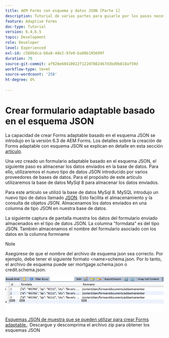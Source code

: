 ```yaml
---
title: AEM Forms con esquema y datos JSON [Parte 1]
description: Tutorial de varias partes para guiarle por los pasos necesarios para crear un formulario adaptable con esquema JSON y consultar los datos enviados.
feature: Adaptive Forms
doc-type: Tutorial
version: 6.4,6.5
topic: Development
role: Developer
level: Experienced
exl-id: c588bdca-b8a8-4de2-97e0-ba08b195699f
duration: 70
source-git-commit: af928e60410022f12207082467d3bd9b818af59d
workflow-type: tm+mt
source-wordcount: '258'
ht-degree: 0%

---
```


# Crear formulario adaptable basado en el esquema JSON


La capacidad de crear Forms adaptable basado en el esquema JSON se introdujo en la versión 6.3 de AEM Forms. Los detalles sobre la creación de Forms adaptable con esquema JSON se explican en detalle en esta sección [artículo](https://experienceleague.adobe.com/docs/experience-manager-65/forms/adaptive-forms-advanced-authoring/adaptive-form-json-schema-form-model.htmll?lang=es).

Una vez creado un formulario adaptable basado en el esquema JSON, el siguiente paso es almacenar los datos enviados en la base de datos. Para ello, utilizaremos el nuevo tipo de datos JSON introducido por varios proveedores de bases de datos. Para el propósito de este artículo utilizaremos la base de datos MySql 8 para almacenar los datos enviados.

Para este artículo se utilizó la base de datos MySql 8. MySQL introdujo un nuevo tipo de datos llamado [JSON](https://dev.mysql.com/doc/refman/8.0/en/json.html). Esto facilita el almacenamiento y la consulta de objetos JSON. Almacenamos los datos enviados en una columna de tipo JSON en nuestra base de datos.

La siguiente captura de pantalla muestra los datos del formulario enviado almacenados en el tipo de datos JSON. La columna &quot;formdata&quot; es del tipo JSON. También almacenamos el nombre del formulario asociado con los datos en la columna formname

>[!NOTE]
>
>Asegúrese de que el nombre del archivo de esquema json sea correcto. Por ejemplo, debe tener el siguiente formato &lt;name>schema.json. Por lo tanto, el archivo de esquema puede ser mortgage.schema.json o credit.schema.json.


![almacenadas](assets/datastored.gif)


[Esquemas JSON de muestra que se pueden utilizar para crear Forms adaptable.](assets/samplejsonschemas.zip). Descargue y descomprima el archivo zip para obtener los esquemas JSON
